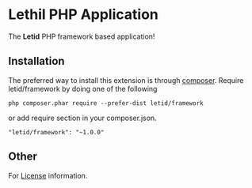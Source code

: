 Lethil PHP Application
=======

The **Letid** PHP framework based application!

Installation
------------

The preferred way to install this extension is through [composer](http://getcomposer.org/download/). Require letid/framework by doing one of the following

```
php composer.phar require --prefer-dist letid/framework
```
or add require section in your composer.json.
```
"letid/framework": "~1.0.0"
```


Other
----
For [License](LICENSE) information.
